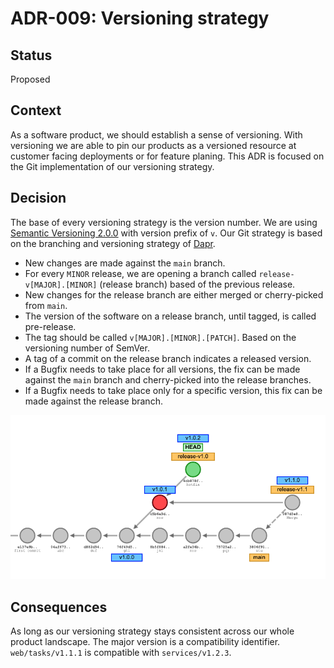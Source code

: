 # **ADR-009: Versioning strategy**

## Status

Proposed

## Context

As a software product, we should establish a sense of versioning.
With versioning we are able to pin our products as a versioned resource at customer facing deployments
or for feature planing. This ADR is focused on the Git implementation of our versioning strategy.

## Decision

The base of every versioning strategy is the version number. We are using [Semantic Versioning 2.0.0](https://semver.org/) with version prefix of `v`.
Our Git strategy is based on the branching and versioning strategy of [Dapr](https://github.com/dapr/dapr).

- New changes are made against the `main` branch.
- For every `MINOR` release, we are opening a branch called `release-v[MAJOR].[MINOR]` (release branch) based of the previous release.
- New changes for the release branch are either merged or cherry-picked from `main`.
- The version of the software on a release branch, until tagged, is called pre-release.
- The tag should be called `v[MAJOR].[MINOR].[PATCH]`. Based on the versioning number of SemVer.
- A tag of a commit on the release branch indicates a released version.
- If a Bugfix needs to take place for all versions, the fix can be made against the `main` branch and cherry-picked into the release branches.
- If a Bugfix needs to take place only for a specific version, this fix can be made against the release branch. 

![](../../assets/versioning-strategy-visualization.png)

## Consequences

As long as our versioning strategy stays consistent across our whole product landscape.
The major version is a compatibility identifier. `web/tasks/v1.1.1` is compatible with `services/v1.2.3`. 
